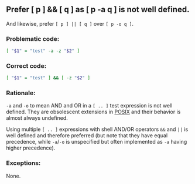 ## Prefer [ p ] && [ q ] as [ p -a q ] is not well defined.

And likewise, prefer `[ p ] || [ q ]` over `[ p -o q ]`.

### Problematic code:

```sh
[ "$1" = "test" -a -z "$2" ]
```

### Correct code:

```sh
[ "$1" = "test" ] && [ -z "$2" ]
```

### Rationale:

`-a` and `-o` to mean AND and OR in a `[ .. ]` test expression is not well defined. They are obsolescent extensions in [POSIX](http://pubs.opengroup.org/onlinepubs/9699919799/utilities/test.html) and their behavior is almost always undefined.

Using multiple `[ .. ]` expressions with shell AND/OR operators `&&` and `||` is well defined and therefore preferred (but note that they have equal precedence, while `-a`/`-o` is unspecified but often implemented as `-a` having higher precedence).

### Exceptions:

None.
